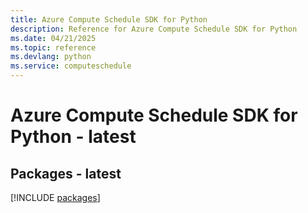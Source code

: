 ```yaml
---
title: Azure Compute Schedule SDK for Python
description: Reference for Azure Compute Schedule SDK for Python
ms.date: 04/21/2025
ms.topic: reference
ms.devlang: python
ms.service: computeschedule
---
```

# Azure Compute Schedule SDK for Python - latest
## Packages - latest
[!INCLUDE [packages](compute-schedule-index.md)]